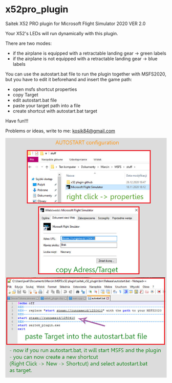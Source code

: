 # x52pro_plugin

Saitek X52 PRO plugin for Microsoft Flight Simulator 2020 VER 2.0

Your X52's LEDs will run dynamically with this plugin.

There are two modes:
- if the airplane is equipped with a retractable landing gear -> green labels
- if the airplane is not equipped with a retractable landing gear -> blue labels


You can use the autostart.bat file to run the plugin together with MSFS2020, but you have to edit it beforehand and insert the game path:
- open msfs shortcut properties
- copy Target
- edit autostart.bat file
- paste your target path into a file
- create shortcut with autostart.bat target

Have fun!!!

Problems or ideas, write to me: kosik84@gmail.com

![alt text](autostart_config.jpg)
